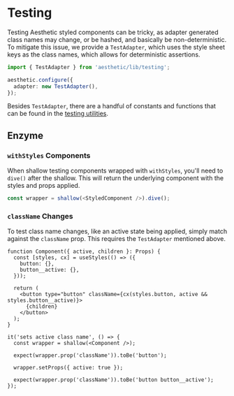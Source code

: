 # Testing

Testing Aesthetic styled components can be tricky, as adapter generated class names may change, or
be hashed, and basically be non-deterministic. To mitigate this issue, we provide a `TestAdapter`,
which uses the style sheet keys as the class names, which allows for deterministic assertions.

```ts
import { TestAdapter } from 'aesthetic/lib/testing';

aesthetic.configure({
  adapter: new TestAdapter(),
});
```

Besides `TestAdapter`, there are a handful of constants and functions that can be found in the
[testing utilities](https://github.com/milesj/aesthetic/blob/master/packages/core-legacy/src/testing.ts).

## Enzyme

### `withStyles` Components

When shallow testing components wrapped with `withStyles`, you'll need to `dive()` after the
shallow. This will return the underlying component with the styles and props applied.

```ts
const wrapper = shallow(<StyledComponent />).dive();
```

### `className` Changes

To test class name changes, like an active state being applied, simply match against the `className`
prop. This requires the `TestAdapter` mentioned above.

```tsx
function Component({ active, children }: Props) {
  const [styles, cx] = useStyles(() => ({
    button: {},
    button__active: {},
  }));

  return (
    <button type="button" className={cx(styles.button, active && styles.button__active)}>
      {children}
    </button>
  );
}
```

```tsx
it('sets active class name', () => {
  const wrapper = shallow(<Component />);

  expect(wrapper.prop('className')).toBe('button');

  wrapper.setProps({ active: true });

  expect(wrapper.prop('className')).toBe('button button__active');
});
```
